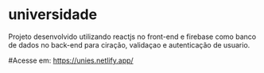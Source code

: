 # universidade
 
Projeto desenvolvido utilizando reactjs no front-end e firebase como banco de dados no back-end para ciração, validaçao e autenticação de usuario.

#Acesse em:
https://unies.netlify.app/
